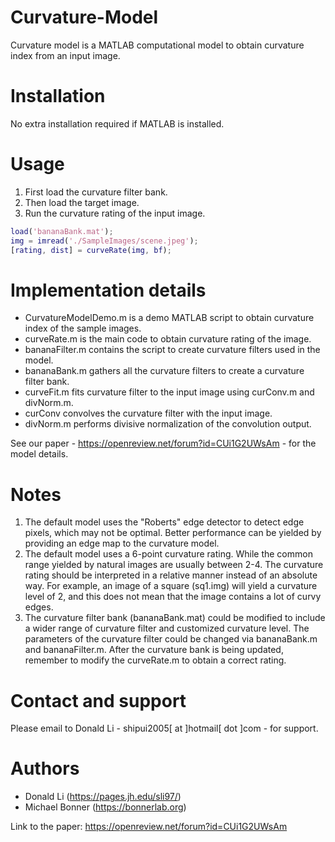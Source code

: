 # Curvature-Model
Curvature model is a MATLAB computational model to obtain curvature index from an input image.

# Installation
No extra installation required if MATLAB is installed. 

# Usage
1. First load the curvature filter bank. 
2. Then load the target image.
3. Run the curvature rating of the input image.
```MATLAB
load('bananaBank.mat');
img = imread('./SampleImages/scene.jpeg');
[rating, dist] = curveRate(img, bf);
```

# Implementation details
* CurvatureModelDemo.m is a demo MATLAB script to obtain curvature index of the sample images.
* curveRate.m is the main code to obtain curvature rating of the image.
* bananaFilter.m contains the script to create curvature filters used in the model.
* bananaBank.m gathers all the curvature filters to create a curvature filter bank.
* curveFit.m fits curvature filter to the input image using curConv.m and divNorm.m.
* curConv convolves the curvature filter with the input image.
* divNorm.m performs divisive normalization of the convolution output.

See our paper - https://openreview.net/forum?id=CUi1G2UWsAm - for the model details.

# Notes
1. The default model uses the "Roberts" edge detector to detect edge pixels, which may not be optimal. Better performance can be yielded by providing an edge map to the curvature model.
2. The default model uses a 6-point curvature rating. While the common range yielded by natural images are usually between 2-4. The curvature rating should be interpreted in a relative manner instead of an absolute way. For example, an image of a square (sq1.img) will yield a curvature level of 2, and this does not mean that the image contains a lot of curvy edges.
3. The curvature filter bank (bananaBank.mat) could be modified to include a wider range of curvature filter and customized curvature level. The parameters of the curvature filter could be changed via bananaBank.m and bananaFilter.m. After the curvature bank is being updated, remember to modify the curveRate.m to obtain a correct rating.

# Contact and support
Please email to Donald Li -  shipui2005[ at ]hotmail[ dot ]com - for support.

# Authors
* Donald Li (https://pages.jh.edu/sli97/)
* Michael Bonner (https://bonnerlab.org)

Link to the paper: https://openreview.net/forum?id=CUi1G2UWsAm

